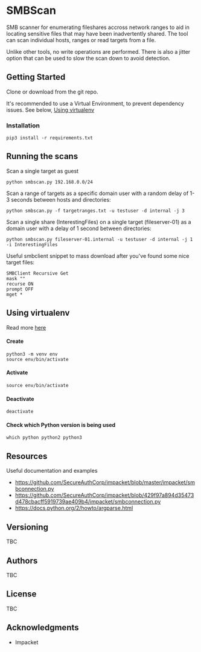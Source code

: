 # SMBScan
SMB scanner for enumerating fileshares accross network ranges to aid in locating sensitive files that may have been inadvertently shared.
The tool can scan individual hosts, ranges or read targets from a file.

Unlike other tools, no write operations are performed. There is also a jitter option that can be used to slow the scan down to avoid detection.

## Getting Started

Clone or download from the git repo.

It's recommended to use a Virtual Environment, to prevent dependency issues. See below, [Using virtualenv](#using-virtualenv)

### Installation
```python3
pip3 install -r requirements.txt
```

## Running the scans
Scan a single target as guest
```
python smbscan.py 192.168.0.0/24
```

Scan a range of targets as a specific domain user with a random delay of 1-3 seconds between hosts and directories:
```
python smbscan.py -f targetranges.txt -u testuser -d internal -j 3
```

Scan a single share (InterestingFiles) on a single target (fileserver-01) as a domain user with a delay of 1 second between directories:
```
python smbscan.py fileserver-01.internal -u testuser -d internal -j 1 -i InterestingFiles
```

Useful smbclient snippet to mass download after you've found some nice target files:
```
SMBClient Recursive Get
mask ""
recurse ON
prompt OFF
mget *
```

## Using virtualenv

Read more [here](https://github.com/pypa/virtualenv)

#### Create
```python3
python3 -m venv env
source env/bin/activate
```

#### Activate
```python3
source env/bin/activate
```

#### Deactivate
```python3
deactivate
```

#### Check which Python version is being used
```python3
which python python2 python3
```

## Resources
Useful documentation and examples
- https://github.com/SecureAuthCorp/impacket/blob/master/impacket/smbconnection.py
- https://github.com/SecureAuthCorp/impacket/blob/429f97a894d35473d478cbacff5919739ae409b4/impacket/smbconnection.py
- https://docs.python.org/2/howto/argparse.html

## Versioning
TBC

## Authors
TBC

## License
TBC

## Acknowledgments
* Impacket
